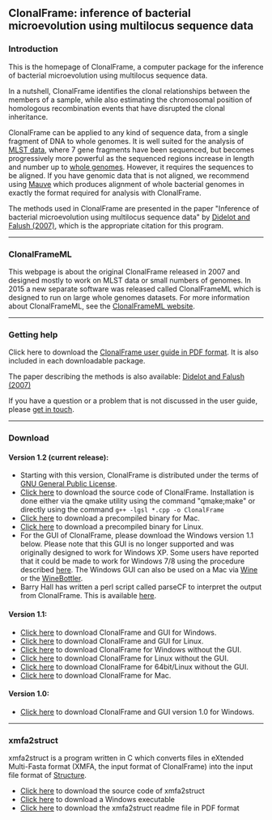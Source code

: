 ## ClonalFrame: inference of bacterial microevolution using multilocus sequence data

### Introduction

This is the homepage of ClonalFrame, a computer package for the inference of bacterial microevolution using multilocus sequence data. 

In a nutshell, ClonalFrame identifies the clonal relationships between the members of a sample, while also estimating the chromosomal position of homologous recombination events that have disrupted the clonal inheritance. 

ClonalFrame can be applied to any kind of sequence data, from a single fragment of DNA to whole genomes. It is well suited for the analysis of <a target="_blank" href="http://pubmlst.org/">MLST data</a>, where 7 gene fragments have been sequenced, but becomes progressively more powerful as the sequenced regions increase in length and number up to <a target="_blank" href="http://www.genomesonline.org/">whole genomes</a>. However, it requires the sequences to be aligned. If you have genomic data that is not aligned, we recommend using <a target="_blank" href="http://gel.ahabs.wisc.edu/mauve/">Mauve</a> which produces alignment of whole bacterial genomes in exactly the format required for analysis with ClonalFrame. 

The methods used in ClonalFrame are presented in the paper "Inference of bacterial microevolution using multilocus sequence data" by <a target="_blank" href="http://www.genetics.org/cgi/content/abstract/175/3/1251">Didelot and Falush (2007)</a>, which is the appropriate citation for this program. 

---
### ClonalFrameML

This webpage is about the original ClonalFrame released in 2007 and designed mostly to work on MLST data or small numbers of genomes. In 2015 a new separate software was released called ClonalFrameML which is designed to run on large whole genomes datasets. For more information about ClonalFrameML, see the <a href=https://github.com/xavierdidelot/ClonalFrameML>ClonalFrameML website</a>.


---
### Getting help

Click here to download the <a href="http://www.stats.ox.ac.uk/~didelot/files/clonalframe-userguide.pdf">ClonalFrame user guide in PDF format</a>. It is also included in each downloadable package.

The paper describing the methods is also available: <a target="_blank" href="http://www.genetics.org/cgi/content/abstract/175/3/1251">Didelot and Falush (2007)</a> 

If you have a question or a problem that is not discussed in the user guide, please <a href="contact.htm">get in touch</a>. 

---
### Download

#### Version 1.2 (current release): 

* Starting with this version, ClonalFrame is distributed under the terms of <a href=http://www.gnu.org/licenses/gpl.html>GNU General Public License</a>.
* <a href="http://www.stats.ox.ac.uk/~didelot/files/ClonalFrame-1.2.tar.gz">Click here</a> to download the source code of ClonalFrame. Installation is done either via the qmake utility using the command "qmake;make" or directly using the command `g++ -lgsl *.cpp -o ClonalFrame`
* <a href="http://www.stats.ox.ac.uk/~didelot/files/ClonalFrame-1.2-Mac.zip">Click here</a> to download a precompiled binary for Mac.
* <a href="http://www.stats.ox.ac.uk/~didelot/files/ClonalFrame-1.2-Lin.zip">Click here</a> to download a precompiled binary for Linux.
* For the GUI of ClonalFrame, please download the Windows version 1.1 below. Please note that this GUI is no longer supported and was originally designed to work for Windows XP. Some users have reported that it could be made to work for Windows 7/8 using the procedure described <a href=http://windows.microsoft.com/en-GB/windows7/products/features/windows-xp-mode>here</a>. The Windows GUI can also be used on a Mac via <a href=http://www.winehq.org/>Wine</a> or the <a href=http://winebottler.kronenberg.org/>WineBottler</a>. 
* Barry Hall has written a perl script called parseCF to interpret the output from ClonalFrame. This is available <a href=http://bellinghamresearchinstitute.com/software/index.html>here</a>.

#### Version 1.1:

* <a href="http://www.stats.ox.ac.uk/~didelot/files/clonalframeinstaller.zip">Click here</a> to download ClonalFrame and GUI for Windows. 
* <a href="http://www.stats.ox.ac.uk/~didelot/files/clonalframelinuxgui.zip">Click here</a> to download ClonalFrame and GUI for Linux. 
* <a href="http://www.stats.ox.ac.uk/~didelot/files/clonalframewin.zip">Click here</a> to download ClonalFrame for Windows without the GUI. 
* <a href="http://www.stats.ox.ac.uk/~didelot/files/clonalframelinux.zip">Click here</a> to download ClonalFrame for Linux without the GUI. 
* <a href="http://www.stats.ox.ac.uk/~didelot/files/clonalframelinux64.zip">Click here</a> to download ClonalFrame for 64bit/Linux without the GUI.
* <a href="http://www.stats.ox.ac.uk/~didelot/files/clonalframemac.zip">Click here</a> to download ClonalFrame for Mac. <br />

#### Version 1.0:

* <a href="http://www.stats.ox.ac.uk/~didelot/files/clonalframeinstaller10.zip">Click here</a> to download ClonalFrame and GUI version 1.0 for Windows.

---
### xmfa2struct

xmfa2struct is a program written in C which converts files in eXtended Multi-Fasta format (XMFA, the input format of ClonalFrame) into the input file format of <a href="http://pritch.bsd.uchicago.edu/structure.html">Structure</a>.

* <a href="http://www.stats.ox.ac.uk/~didelot/files/xmfa2struct.c">Click here</a> to download the source code of xmfa2struct
* <a href="http://www.stats.ox.ac.uk/~didelot/files/xmfa2struct.zip">Click here</a> to download a Windows executable
* <a href="http://www.stats.ox.ac.uk/~didelot/files/xmfa2struct.pdf">Click here</a> to download the xmfa2struct readme file in PDF format
